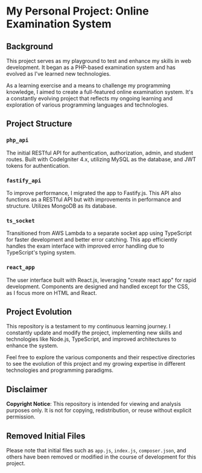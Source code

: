 # My Personal Project: Online Examination System

## Background

This project serves as my playground to test and enhance my skills in web development. It began as a PHP-based examination system and has evolved as I've learned new technologies.

As a learning exercise and a means to challenge my programming knowledge, I aimed to create a full-featured online examination system. It's a constantly evolving project that reflects my ongoing learning and exploration of various programming languages and technologies.

## Project Structure

### `php_api`

The initial RESTful API for authentication, authorization, admin, and student routes. Built with CodeIgniter 4.x, utilizing MySQL as the database, and JWT tokens for authentication.

### `fastify_api`

To improve performance, I migrated the app to Fastify.js. This API also functions as a RESTful API but with improvements in performance and structure. Utilizes MongoDB as its database.

### `ts_socket`

Transitioned from AWS Lambda to a separate socket app using TypeScript for faster development and better error catching. This app efficiently handles the exam interface with improved error handling due to TypeScript's typing system.

### `react_app`

The user interface built with React.js, leveraging "create react app" for rapid development. Components are designed and handled except for the CSS, as I focus more on HTML and React. 

## Project Evolution

This repository is a testament to my continuous learning journey. I constantly update and modify the project, implementing new skills and technologies like Node.js, TypeScript, and improved architectures to enhance the system.

Feel free to explore the various components and their respective directories to see the evolution of this project and my growing expertise in different technologies and programming paradigms.

## Disclaimer

**Copyright Notice**: This repository is intended for viewing and analysis purposes only. It is not for copying, redistribution, or reuse without explicit permission.

## Removed Initial Files

Please note that initial files such as `app.js`, `index.js`, `composer.json`, and others have been removed or modified in the course of development for this project.
